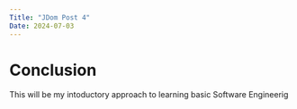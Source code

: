 ```yaml
---
Title: "JDom Post 4"
Date: 2024-07-03
---
```

# Conclusion 

This will be my intoductory approach to learning basic Software Engineerig 
